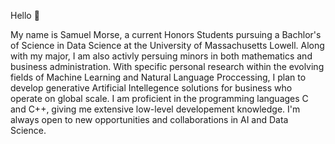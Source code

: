 Hello 👋

My name is Samuel Morse, a current Honors Students pursuing a Bachlor's of Science in Data Science at the University of Massachusetts Lowell. Along with my major, I 
am also activly persuing minors in both mathematics and business administration. With specific personal research within the evolving fields of Machine Learning 
and Natural Language Proccessing, I plan to develop generative Artificial Intellegence solutions for business who operate on global scale. I am proficient in 
the programming languages C and C++, giving me extensive low-level developement knowledge. I'm always open to new opportunities and collaborations in AI and Data Science.  


